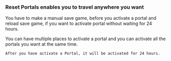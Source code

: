 ### Reset Portals enables you to travel anywhere you want

You have to make a manual save game, before you activate a portal and reload save game, if you want to activate portal without waiting for 24 hours.

You can have multiple places to activate a portal and you can activate all the portals you want at the same time.

```
After you have activate a Portal, it will be activated for 24 hours.
```
